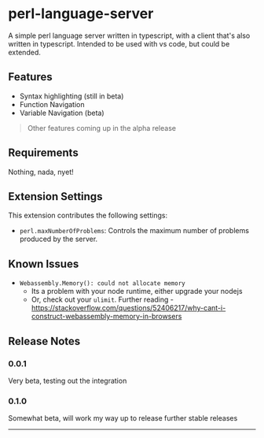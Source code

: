 # perl-language-server

A simple perl language server written in typescript, with a client that's also written in typescript. Intended to be used with vs code, but could be extended.

## Features

- Syntax highlighting (still in beta)
- Function Navigation
- Variable Navigation (beta)


> Other features coming up in the alpha release

## Requirements

Nothing, nada, nyet!

## Extension Settings

This extension contributes the following settings:

* `perl.maxNumberOfProblems`: Controls the maximum number of problems produced by the server.

## Known Issues

- `Webassembly.Memory(): could not allocate memory`
  - Its a problem with your node runtime, either upgrade your nodejs
  - Or, check out your `ulimit`. Further reading - https://stackoverflow.com/questions/52406217/why-cant-i-construct-webassembly-memory-in-browsers

## Release Notes

### 0.0.1

Very beta, testing out the integration

### 0.1.0

Somewhat beta, will work my way up to release further stable releases

-----------------------------------------------------------------------------------------------------------

